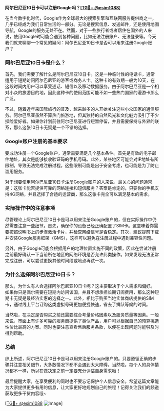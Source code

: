**阿尔巴尼亚10日卡可以注册Google吗？[[TG💪+ @esim1088](https://t.me/s/esim1088)]**

在当今数字化时代，Google作为全球最大的搜索引擎和互联网服务提供商之一，几乎已经成为我们日常生活的一部分。无论是搜索信息、发送邮件，还是使用地图导航，Google的服务无处不在。然而，对于一些旅行者或者居住在国外的人来说，使用Google时可能会遇到各种问题，比如无法注册账户、无法登录等。今天我们就来聊聊一个常见的疑问：阿尔巴尼亚10日卡是否可以用来注册Google账户？

### 阿尔巴尼亚10日卡是什么？

首先，我们需要了解什么是阿尔巴尼亚10日卡。这是一种临时性的电话卡，通常适用于短期访问阿尔巴尼亚的游客或商务人士。这种卡的有效期一般为10天，在这段时间内用户可以享受通话、短信以及移动数据服务。由于阿尔巴尼亚是一个相对小众的旅游目的地，因此这种卡的使用范围可能不如一些热门国家的漫游卡那么广泛。

不过，随着近年来国际旅行的普及，越来越多的人开始关注这些小众国家的通信服务。阿尔巴尼亚虽然不算热门旅游地，但其独特的自然风光和文化魅力吸引了不少探险爱好者。如果你计划前往阿尔巴尼亚进行短暂停留，并且需要保持与外界的联系，那么这张10日卡无疑是一个不错的选择。

### Google账户注册的基本要求

要成功注册一个Google账户，通常需要满足几个基本条件。首先是有效的电子邮件地址，其次是能够接收验证码的手机号码。此外，某些地区可能会对IP地址有所限制，导致无法完成注册过程。这些限制可能是出于安全考虑，也可能是为了防止滥用服务。

对于想要使用阿尔巴尼亚10日卡注册Google账户的人来说，最关心的问题通常是：这张卡能否提供可靠的网络连接和短信服务？答案是肯定的，只要你的手机支持4G网络，并且选择了合适的运营商，那么这张卡完全可以满足基本的需求。

### 实际操作中的注意事项

尽管理论上阿尔巴尼亚10日卡是可以用来注册Google账户的，但在实际操作中仍然需要注意一些细节。首先，确保你的设备已经正确配置了SIM卡。这意味着你需要按照说明书上的步骤激活卡片，并检查网络信号是否稳定。其次，建议提前下载并安装Google服务框架（GMS），这样可以避免在注册过程中遇到兼容性问题。

另外，由于Google可能会根据用户的地理位置实施不同的政策，因此在尝试注册之前最好确认一下当前所在地区的网络环境是否允许此类操作。如果发现无法正常完成注册，可以尝试更换其他时间段或地点再试一次。

### 为什么选择阿尔巴尼亚10日卡？

那么，为什么有人会选择阿尔巴尼亚10日卡呢？这主要取决于个人需求和偏好。如果你只是偶尔需要在短期内访问该国，并且不想承担长期订阅费用，那么这种短期卡无疑是最经济实惠的选择之一。此外，相比于购买当地实体商店提供的SIM卡，通过线上平台订购这类虚拟号码更加便捷快速，省去了排队等候的时间。

当然啦，在决定是否购买之前还需要综合考量价格因素以及服务质量等因素。一般来说，市面上有许多可靠的服务商提供了类似产品，用户可以根据自己的预算挑选性价比最高的方案。同时也要注意查看售后服务条款，以便在出现问题时能够及时得到帮助。

### 总结

综上所述，阿尔巴尼亚10日卡是可以用来注册Google账户的。只要遵循正确的步骤并注意相关细节，大多数情况下都不会遇到太大障碍。当然啦，每个人的具体情况都不一样，所以在做决定之前一定要充分评估自身需求哦！

最后提醒大家，在享受便利的同时也不要忘记保护个人信息安全。希望这篇文章能为大家提供更多有用的信息，让大家更好地规划自己的旅程！记得关注我们的频道获取更多干货内容哦~

[[TG💪+ @esim1088](https://t.me/s/esim1088) ![Image](https://i.postimg.cc/4NQfJmqS/Snipaste-2025-05-13-00-14-12.png)]